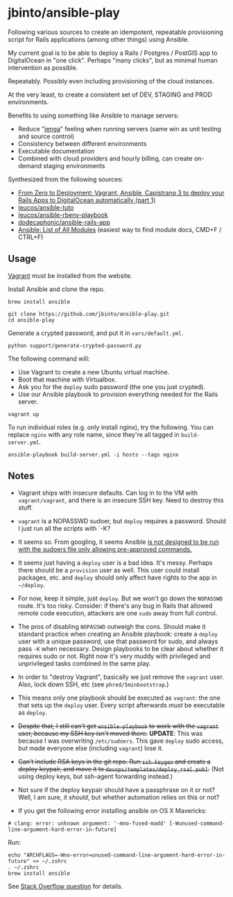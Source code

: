 # jbinto/ansible-play

Following various sources to create an idempotent, repeatable provisioning script for Rails applications (among other things) using Ansible.

My current goal is to be able to deploy a Rails / Postgres / PostGIS app to DigitalOcean in "one click". Perhaps "many clicks", but as minimal human intervention as possible.

Repeatably. Possibly even including provisioning of the cloud instances.

At the very least, to create a consistent set of DEV, STAGING and PROD environments.

Benefits to using something like Ansible to manage servers:

* Reduce "[jenga](https://www.youtube.com/watch?v=I7H6wGy5zf4)" feeling when running servers (same win as unit testing and source control)
* Consistency between different environments
* Executable documentation
* Combined with cloud providers and hourly billing, can create on-demand staging environments

Synthesized from the following sources:

* [From Zero to Deployment: Vagrant, Ansible, Capistrano 3 to deploy your Rails Apps to DigitalOcean automatically (part 1)](http://ihassin.wordpress.com/2013/12/15/from-zero-to-deployment-vagrant-ansible-rvm-and-capistrano-to-deploy-your-rails-apps-to-digitalocean-automatically/)
* [leucos/ansible-tuto](https://github.com/leucos/ansible-tuto)
* [leucos/ansible-rbenv-playbook](https://github.com/leucos/ansible-rbenv-playbook)
* [dodecaphonic/ansible-rails-app](https://github.com/dodecaphonic/ansible-rails-app/)
* [Ansible: List of All Modules](http://docs.ansible.com/list_of_all_modules.html) (easiest way to find module docs, CMD+F / CTRL+F)

## Usage

[Vagrant](http://www.vagrantup.com/downloads.html) must be installed from the website.

Install Ansible and clone the repo.

```
brew install ansible

git clone https://github.com/jbinto/ansible-play.git
cd ansible-play
```

Generate a crypted password, and put it in `vars/default.yml`.

```
python support/generate-crypted-password.py
```

The following command will:

* Use Vagrant to create a new Ubuntu virtual machine. 
* Boot that machine with Virtualbox.
* Ask you for the `deploy` sudo password (the one you just crypted).
* Use our Ansible playbook to provision everything needed for the Rails server.

```
vagrant up
```

To run individual roles (e.g. only install nginx), try the following. You can replace `nginx` with any role name, since they're all tagged in `build-server.yml`.

```
ansible-playbook build-server.yml -i hosts --tags nginx
```

## Notes

* Vagrant ships with insecure defaults. Can log in to the VM with `vagrant/vagrant`, and there is an insecure SSH key. Need to destroy this stuff.

* `vagrant` is a NOPASSWD sudoer, but `deploy` requires a password. Should I just run all the scripts with `-K?

* It seems so. From googling, it seems Ansible [is not designed to be run with the sudoers file only allowing pre-approved commands.](https://serverfault.com/questions/560106/how-can-i-implement-ansible-with-per-host-passwords-securely)

* It seems just having a `deploy` user is a bad idea. It's messy. Perhaps there should be a `provision` user as well. This user could install packages, etc. and `deploy` should only affect have rights to the app in `~/deploy`.

* For now, keep it simple, just `deploy`. But we won't go down the `NOPASSWD` route. It's too risky. Consider: if there's any bug in Rails that allowed remote code execution, attackers are one `sudo` away from full control.

* The pros of disabling `NOPASSWD` outweigh the cons. Should make it standard practice when creating an Ansible playbook: create a `deploy` user with a unique password, use that password for sudo, and always pass `-K` when necessary. Design playbooks to be clear about whether it requires sudo or not. Right now it's very muddy with privileged and unprivileged tasks combined in the same play.

* In order to "destroy Vagrant", basically we just remove the `vagrant` user. Also, lock down SSH, etc (see `phred/5minbootstrap`.)

* This means only one playbook should be executed as `vagrant`: the one that sets up the `deploy` user. Every script afterwards *must* be executable as `deploy`.

* ~~Despite that, I still can't get `ansible-playbook` to work with the `vagrant` user, because my SSH key isn't moved there.~~ **UPDATE**: This was because I was overwriting `/etc/sudoers`. This gave `deploy` sudo access, but made everyone else (including `vagrant`) lose it.

* ~~Can't include RSA keys in the git repo. Run `ssh-keygen` and create a deploy keypair, and move it to `devops/templates/deploy_rsa[.pub]`.~~ (Not using deploy keys, but ssh-agent forwarding instead.)

* Not sure if the deploy keypair should have a passphrase on it or not? Well, I am sure, *it should*, but whether automation relies on this or not?

* If you get the following error installing ansible on OS X Mavericks:

```
# clang: error: unknown argument: '-mno-fused-madd' [-Wunused-command-line-argument-hard-error-in-future]
```

Run: 

```
echo "ARCHFLAGS=-Wno-error=unused-command-line-argument-hard-error-in-future" >> ~/.zshrc
. ~/.zshrc
brew install ansible
```

See [Stack Overflow question](https://stackoverflow.com/questions/22390655/ansible-installation-clang-error-unknown-argument-mno-fused-madd) for details.
